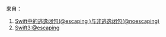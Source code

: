 来自：

1. [Swift中的逃逸闭包(@escaping )与非逃逸闭包(@noescaping)](https://blog.csdn.net/freedom12354/article/details/82469119)
2. [Swift3:@escaping](https://www.jianshu.com/p/266c2370effd)


